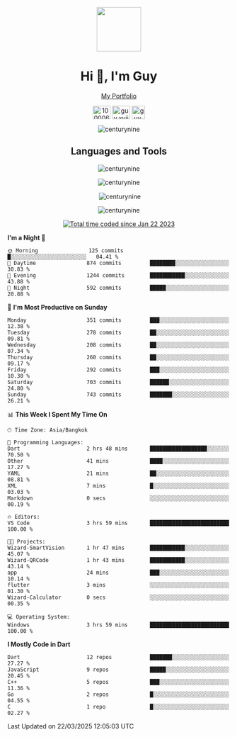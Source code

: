 
<p align="center"><a href="https://portfolio-nextjs-puce-omega.vercel.app/" traget="_blank"> <img src="https://user-images.githubusercontent.com/109062980/213915698-3e79c409-24f8-4471-a5f8-e7a842ad3a0a.gif" width="100" /> </a></p>
 
<h1 align="center">Hi 👋, I'm Guy</h1>
<p align="center"><a href="https://portfolio-nextjs-puce-omega.vercel.app/" traget="_blank"> My Portfolio </a></p>

<p align="center">
<a href="https://fb.com/100006608053988" target="blank"><img align="center" src="https://raw.githubusercontent.com/rahuldkjain/github-profile-readme-generator/master/src/images/icons/Social/facebook.svg" alt="100006608053988" height="30" width="40" /></a>
<a href="https://instagram.com/guy.xvii" target="blank"><img align="center" src="https://raw.githubusercontent.com/rahuldkjain/github-profile-readme-generator/master/src/images/icons/Social/instagram.svg" alt="guy.xvii" height="30" width="40" /></a>
<a href="mailto:lowlifeix@gmail.com" target="blank"><img align="center" src="https://user-images.githubusercontent.com/109062980/226533395-e26b601f-4b8f-456f-affd-55dc944b4149.png" alt="guy.xvii" height="30" width="30" /></a>
 
</p>

<p align="center"> <img src="https://komarev.com/ghpvc/?username=centurynine&label=Profile%20views&color=0e75b6&style=for-the-badge" alt="centurynine" /> </p>

<h2 align="center">Languages and Tools</h3>

<!-- https://skillicons.dev/ -->
<p align="center">
<img src="https://skillicons.dev/icons?i=react,nodejs,tailwind,mongodb,html,css,js,bootstrap,jquery,cloudflare,php,java,cpp,py,dart,flutter,firebase,androidstudio,git,github,linux,mysql,postman,nginx,express" alt="centurynine" /> 
</p>
 
<p align="center"><img align="center" src="https://github-readme-stats-sigma-five.vercel.app/api/top-langs?username=centurynine&show_icons=true&locale=en&layout=compact&theme=" alt="centurynine" /></p>

<p align="center">&nbsp;<img align="center" src="https://github-readme-stats-sigma-five.vercel.app/api?username=centurynine&show_icons=true&locale=en&theme=" alt="centurynine" /></p>

<p align="center"><img align="center" src="https://github-readme-streak-stats.herokuapp.com/?user=centurynine&theme=" alt="centurynine" /></p>
<p align="center">
<a href="https://wakatime.com/@9ded98d1-6308-4a11-a75a-63f31fdc4e7a"><img src="https://wakatime.com/badge/user/9ded98d1-6308-4a11-a75a-63f31fdc4e7a.svg" alt="Total time coded since Jan 22 2023" /></a>
  
<!--START_SECTION:waka-->
**I'm a Night 🦉** 

```text
🌞 Morning                125 commits         █░░░░░░░░░░░░░░░░░░░░░░░░   04.41 % 
🌆 Daytime                874 commits         ████████░░░░░░░░░░░░░░░░░   30.83 % 
🌃 Evening                1244 commits        ███████████░░░░░░░░░░░░░░   43.88 % 
🌙 Night                  592 commits         █████░░░░░░░░░░░░░░░░░░░░   20.88 % 
```
📅 **I'm Most Productive on Sunday** 

```text
Monday                   351 commits         ███░░░░░░░░░░░░░░░░░░░░░░   12.38 % 
Tuesday                  278 commits         ██░░░░░░░░░░░░░░░░░░░░░░░   09.81 % 
Wednesday                208 commits         ██░░░░░░░░░░░░░░░░░░░░░░░   07.34 % 
Thursday                 260 commits         ██░░░░░░░░░░░░░░░░░░░░░░░   09.17 % 
Friday                   292 commits         ███░░░░░░░░░░░░░░░░░░░░░░   10.30 % 
Saturday                 703 commits         ██████░░░░░░░░░░░░░░░░░░░   24.80 % 
Sunday                   743 commits         ███████░░░░░░░░░░░░░░░░░░   26.21 % 
```


📊 **This Week I Spent My Time On** 

```text
🕑︎ Time Zone: Asia/Bangkok

💬 Programming Languages: 
Dart                     2 hrs 48 mins       ██████████████████░░░░░░░   70.50 % 
Other                    41 mins             ████░░░░░░░░░░░░░░░░░░░░░   17.27 % 
YAML                     21 mins             ██░░░░░░░░░░░░░░░░░░░░░░░   08.81 % 
XML                      7 mins              █░░░░░░░░░░░░░░░░░░░░░░░░   03.03 % 
Markdown                 0 secs              ░░░░░░░░░░░░░░░░░░░░░░░░░   00.19 % 

🔥 Editors: 
VS Code                  3 hrs 59 mins       █████████████████████████   100.00 % 

🐱‍💻 Projects: 
Wizard-SmartVision       1 hr 47 mins        ███████████░░░░░░░░░░░░░░   45.07 % 
Wizard-QRCode            1 hr 43 mins        ███████████░░░░░░░░░░░░░░   43.14 % 
app                      24 mins             ███░░░░░░░░░░░░░░░░░░░░░░   10.14 % 
flutter                  3 mins              ░░░░░░░░░░░░░░░░░░░░░░░░░   01.30 % 
Wizard-Calculator        0 secs              ░░░░░░░░░░░░░░░░░░░░░░░░░   00.35 % 

💻 Operating System: 
Windows                  3 hrs 59 mins       █████████████████████████   100.00 % 
```

**I Mostly Code in Dart** 

```text
Dart                     12 repos            ███████░░░░░░░░░░░░░░░░░░   27.27 % 
JavaScript               9 repos             █████░░░░░░░░░░░░░░░░░░░░   20.45 % 
C++                      5 repos             ███░░░░░░░░░░░░░░░░░░░░░░   11.36 % 
Go                       2 repos             █░░░░░░░░░░░░░░░░░░░░░░░░   04.55 % 
C                        1 repo              █░░░░░░░░░░░░░░░░░░░░░░░░   02.27 % 
```




 Last Updated on 22/03/2025 12:05:03 UTC
<!--END_SECTION:waka-->
  
</p>

